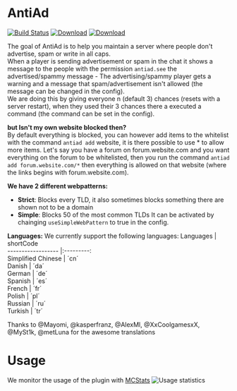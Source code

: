 AntiAd
======
[![Build Status](https://travis-ci.org/antiAD/AntiAd.svg)](https://travis-ci.org/antiAD/AntiAd)
[![Download](https://img.shields.io/badge/Download-Bukkit-blue.svg)](https://dev.bukkit.org/server-mods/antiad//)
[![Download](https://img.shields.io/badge/Download-SpigotMC-orange.svg)](https://www.spigotmc.org/resources/antiad.323/)

The goal of AntiAd is to help you maintain a server where people don't advertise, spam or write in all caps.  
When a player is sending advertisement or spam in the chat it shows a message to the people with the permission `antiad.see` the advertised/spammy message - The advertising/spammy player gets a warning and a message that spam/advertisement isn't allowed (the message can be changed in the config).  
We are doing this by giving everyone n (default 3) chances (resets with a server restart), when they used their 3 chances there a executed a command (the command can be set in the config).  

**but Isn't my own website blocked then?**  
 By default everything is blocked, you can however add items to the whitelist with the command `antiad add` website, it is there possible to use * to allow more items.
Let's say you have a forum on forum.website.com and you want everything on the forum to be whitelisted, then you run the command `antiad add forum.website.com/*` then everything is allowed on that website (where the links begins with forum.website.com).

**We have 2 different webpatterns:**  
* **Strict**: Blocks every TLD, it also sometimes blocks something there are shown not to be a domain
* **Simple**: Blocks 50 of the most common TLDs It can be activated by chainging `useSimpleWebPattern` to true in the config.


**Languages:**
We currently support the following languages:
 Languages          | shortCode    
 ------------------ |:---------:  
 Simplified Chinese | ´cn´      
 Danish             | ´da´      
 German             | ´de´      
 Spanish            | ´es´      
 French             | ´fr´      
 Polish             | ´pl´      
 Russian            | ´ru´      
 Turkish            | ´tr´      

Thanks to @Mayomi, @kasperfranz, @AlexMl, @XxCoolgamesxX, @MySt1k, @metLuna for the awesome translations

Usage 
=====
We monitor the usage of the plugin with [MCStats](http://mcstats.org/plugin/AntiAd)
![Usage statistics][stats]



[stats]: https://i.mcstats.org/AntiAd/Global+Statistics@2x.borderless.png
